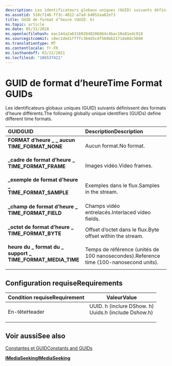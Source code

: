 ```yaml
---
description: Les identificateurs globaux uniques (GUID) suivants définissent des formats d’heure différents.
ms.assetid: 510c7146-ff3c-4812-a7ad-b4051aa82ef3
title: GUID de format d’heure (UUID. h)
ms.topic: article
ms.date: 05/31/2018
ms.openlocfilehash: eac144a2a631602848286864c4bac10a81edc918
ms.sourcegitcommit: c8ec1ded1ffffc364d3c4f560bb2171da0dc5040
ms.translationtype: MT
ms.contentlocale: fr-FR
ms.lasthandoff: 03/22/2021
ms.locfileid: "106537421"
---
```

# <a name="time-format-guids"></a><span data-ttu-id="272fe-103">GUID de format d’heure</span><span class="sxs-lookup"><span data-stu-id="272fe-103">Time Format GUIDs</span></span>

<span data-ttu-id="272fe-104">Les identificateurs globaux uniques (GUID) suivants définissent des formats d’heure différents.</span><span class="sxs-lookup"><span data-stu-id="272fe-104">The following globally unique identifiers (GUIDs) define different time formats.</span></span>



| <span data-ttu-id="272fe-105">GUID</span><span class="sxs-lookup"><span data-stu-id="272fe-105">GUID</span></span>                                                                                                                                                                                       | <span data-ttu-id="272fe-106">Description</span><span class="sxs-lookup"><span data-stu-id="272fe-106">Description</span></span>                                       |
|:-------------------------------------------------------------------------------------------------------------------------------------------------------------------------------------------|:--------------------------------------------------|
| <span id="TIME_FORMAT_NONE"></span><span id="time_format_none"></span><dl> <span data-ttu-id="272fe-107"><dt>**FORMAT d’heure \_ \_ aucun**</dt></span><span class="sxs-lookup"><span data-stu-id="272fe-107"><dt>**TIME\_FORMAT\_NONE**</dt></span></span> </dl>                    | <span data-ttu-id="272fe-108">Aucun format.</span><span class="sxs-lookup"><span data-stu-id="272fe-108">No format.</span></span><br/>                             |
| <span id="TIME_FORMAT_FRAME"></span><span id="time_format_frame"></span><dl> <span data-ttu-id="272fe-109"><dt>**\_cadre de format d’heure \_**</dt></span><span class="sxs-lookup"><span data-stu-id="272fe-109"><dt>**TIME\_FORMAT\_FRAME**</dt></span></span> </dl>                 | <span data-ttu-id="272fe-110">Images vidéo.</span><span class="sxs-lookup"><span data-stu-id="272fe-110">Video frames.</span></span><br/>                          |
| <span id="TIME_FORMAT_SAMPLE"></span><span id="time_format_sample"></span><dl> <span data-ttu-id="272fe-111"><dt>**\_exemple de format d’heure \_**</dt></span><span class="sxs-lookup"><span data-stu-id="272fe-111"><dt>**TIME\_FORMAT\_SAMPLE**</dt></span></span> </dl>              | <span data-ttu-id="272fe-112">Exemples dans le flux.</span><span class="sxs-lookup"><span data-stu-id="272fe-112">Samples in the stream.</span></span><br/>                 |
| <span id="TIME_FORMAT_FIELD"></span><span id="time_format_field"></span><dl> <span data-ttu-id="272fe-113"><dt>**\_champ de format d’heure \_**</dt></span><span class="sxs-lookup"><span data-stu-id="272fe-113"><dt>**TIME\_FORMAT\_FIELD**</dt></span></span> </dl>                 | <span data-ttu-id="272fe-114">Champs vidéo entrelacés.</span><span class="sxs-lookup"><span data-stu-id="272fe-114">Interlaced video fields.</span></span><br/>               |
| <span id="TIME_FORMAT_BYTE"></span><span id="time_format_byte"></span><dl> <span data-ttu-id="272fe-115"><dt>**\_octet de format d’heure \_**</dt></span><span class="sxs-lookup"><span data-stu-id="272fe-115"><dt>**TIME\_FORMAT\_BYTE**</dt></span></span> </dl>                    | <span data-ttu-id="272fe-116">Offset d’octet dans le flux.</span><span class="sxs-lookup"><span data-stu-id="272fe-116">Byte offset within the stream.</span></span><br/>         |
| <span id="TIME_FORMAT_MEDIA_TIME"></span><span id="time_format_media_time"></span><dl> <span data-ttu-id="272fe-117"><dt>**heure du \_ format du \_ support \_**</dt></span><span class="sxs-lookup"><span data-stu-id="272fe-117"><dt>**TIME\_FORMAT\_MEDIA\_TIME**</dt></span></span> </dl> | <span data-ttu-id="272fe-118">Temps de référence (unités de 100 nanosecondes).</span><span class="sxs-lookup"><span data-stu-id="272fe-118">Reference time (100-nanosecond units).</span></span><br/> |



## <a name="requirements"></a><span data-ttu-id="272fe-119">Configuration requise</span><span class="sxs-lookup"><span data-stu-id="272fe-119">Requirements</span></span>



| <span data-ttu-id="272fe-120">Condition requise</span><span class="sxs-lookup"><span data-stu-id="272fe-120">Requirement</span></span> | <span data-ttu-id="272fe-121">Valeur</span><span class="sxs-lookup"><span data-stu-id="272fe-121">Value</span></span> |
|-------------------|------------------------------------------------------------------------------------------------------|
| <span data-ttu-id="272fe-122">En-tête</span><span class="sxs-lookup"><span data-stu-id="272fe-122">Header</span></span><br/> | <dl> <span data-ttu-id="272fe-123"><dt>UUID. h (inclure DShow. h)</dt></span><span class="sxs-lookup"><span data-stu-id="272fe-123"><dt>Uuids.h (include Dshow.h)</dt></span></span> </dl> |



## <a name="see-also"></a><span data-ttu-id="272fe-124">Voir aussi</span><span class="sxs-lookup"><span data-stu-id="272fe-124">See also</span></span>

<dl> <dt>

[<span data-ttu-id="272fe-125">Constantes et GUID</span><span class="sxs-lookup"><span data-stu-id="272fe-125">Constants and GUIDs</span></span>](constants-and-guids.md)
</dt> <dt>

[<span data-ttu-id="272fe-126">**IMediaSeeking**</span><span class="sxs-lookup"><span data-stu-id="272fe-126">**IMediaSeeking**</span></span>](/windows/desktop/api/Strmif/nn-strmif-imediaseeking)
</dt> </dl>

 

 




